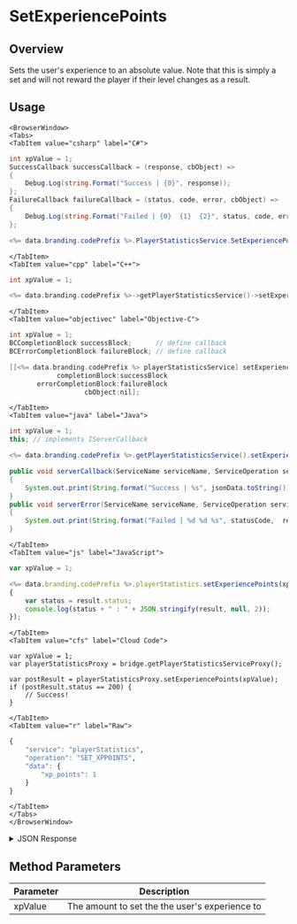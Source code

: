 # SetExperiencePoints
## Overview
Sets the user's experience to an absolute value. Note that this is simply a set and will not reward the player if their level changes as a result.

<PartialServop service_name="playerStatistics" operation_name="SET_XPPOINTS" />

## Usage

```mdx-code-block
<BrowserWindow>
<Tabs>
<TabItem value="csharp" label="C#">
```

```csharp
int xpValue = 1;
SuccessCallback successCallback = (response, cbObject) =>
{
    Debug.Log(string.Format("Success | {0}", response));
};
FailureCallback failureCallback = (status, code, error, cbObject) =>
{
    Debug.Log(string.Format("Failed | {0}  {1}  {2}", status, code, error));
};

<%= data.branding.codePrefix %>.PlayerStatisticsService.SetExperiencePoints(xpValue, successCallback, failureCallback);
```

```mdx-code-block
</TabItem>
<TabItem value="cpp" label="C++">
```

```cpp
int xpValue = 1;

<%= data.branding.codePrefix %>->getPlayerStatisticsService()->setExperiencePoints(xpValue, this);
```

```mdx-code-block
</TabItem>
<TabItem value="objectivec" label="Objective-C">
```

```objectivec
int xpValue = 1;
BCCompletionBlock successBlock;      // define callback
BCErrorCompletionBlock failureBlock; // define callback

[[<%= data.branding.codePrefix %> playerStatisticsService] setExperiencePoints:xpValue
            completionBlock:successBlock
       errorCompletionBlock:failureBlock
                   cbObject:nil];
```

```mdx-code-block
</TabItem>
<TabItem value="java" label="Java">
```

```java
int xpValue = 1;
this; // implements IServerCallback

<%= data.branding.codePrefix %>.getPlayerStatisticsService().setExperiencePoints(xpValue, this);

public void serverCallback(ServiceName serviceName, ServiceOperation serviceOperation, JSONObject jsonData)
{
    System.out.print(String.format("Success | %s", jsonData.toString()));
}
public void serverError(ServiceName serviceName, ServiceOperation serviceOperation, int statusCode, int reasonCode, String jsonError)
{
    System.out.print(String.format("Failed | %d %d %s", statusCode,  reasonCode, jsonError.toString()));
}
```

```mdx-code-block
</TabItem>
<TabItem value="js" label="JavaScript">
```

```javascript
var xpValue = 1;

<%= data.branding.codePrefix %>.playerStatistics.setExperiencePoints(xpValue, result =>
{
	var status = result.status;
	console.log(status + " : " + JSON.stringify(result, null, 2));
});
```

```mdx-code-block
</TabItem>
<TabItem value="cfs" label="Cloud Code">
```

```cfscript
var xpValue = 1;
var playerStatisticsProxy = bridge.getPlayerStatisticsServiceProxy();

var postResult = playerStatisticsProxy.setExperiencePoints(xpValue);
if (postResult.status == 200) {
    // Success!
}
```

```mdx-code-block
</TabItem>
<TabItem value="r" label="Raw">
```

```r
{
	"service": "playerStatistics",
	"operation": "SET_XPPOINTS",
	"data": {
		"xp_points": 1
	}
}
```

```mdx-code-block
</TabItem>
</Tabs>
</BrowserWindow>
```

<details>
<summary>JSON Response</summary>

```json
{
    "status": 200,
    "data": null
}
```
</details>

## Method Parameters
Parameter | Description
--------- | -----------
xpValue | The amount to set the the user's experience to


